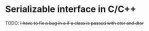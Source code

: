 # Serializable interface in C/C++


TODO: ~~I have to fix a bug in a if a class is passed with ctor and dtor~~
